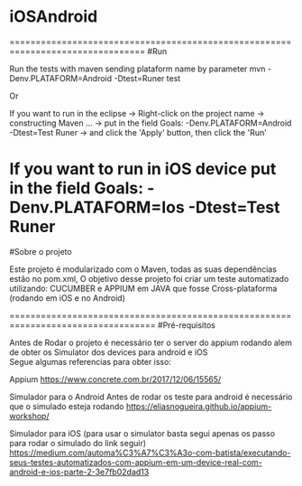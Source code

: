 # iOSAndroid

================================================================================
#Run

Run the tests with maven sending plataform name by parameter
mvn -Denv.PLATAFORM=Android -Dtest=Runer test

Or

If you want to run in the eclipse
 -> Right-click on the project name
 -> constructing Maven ... 
 -> put in the field Goals: -Denv.PLATAFORM=Android -Dtest=Test Runer 
 -> and click the 'Apply' button, then click the 'Run'

If you want to run in iOS device 
put in the field Goals: -Denv.PLATAFORM=Ios -Dtest=Test Runer 
=================================================================================

#Sobre o projeto

Este projeto é modularizado com o Maven, todas as suas dependências estão no pom.xml,
O objetivo desse projeto foi criar um teste automatizado utilizando: CUCUMBER e APPIUM em JAVA que fosse Cross-plataforma (rodando em iOS e no Android)

==================================================================================
#Pré-requisitos

Antes de Rodar o projeto é necessário ter o server do appium rodando alem de obter os Simulator dos devices para android e iOS  
Segue algumas referencias para obter isso:

Appium
https://www.concrete.com.br/2017/12/06/15565/

Simulador para o Android
Antes de rodar os teste para android é necessário que o simulado esteja rodando
https://eliasnogueira.github.io/appium-workshop/

Simulador para iOS 
(para usar o  simulator basta segui apenas os passo para rodar o simulado do link seguir)
https://medium.com/automa%C3%A7%C3%A3o-com-batista/executando-seus-testes-automatizados-com-appium-em-um-device-real-com-android-e-ios-parte-2-3e7fb02dad13

